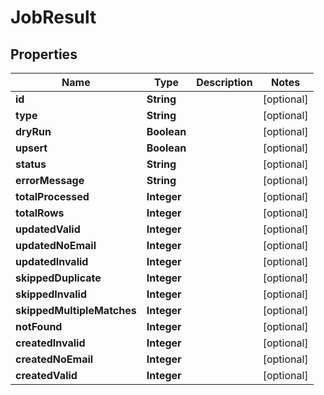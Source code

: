 

# JobResult


## Properties

| Name | Type | Description | Notes |
|------------ | ------------- | ------------- | -------------|
|**id** | **String** |  |  [optional] |
|**type** | **String** |  |  [optional] |
|**dryRun** | **Boolean** |  |  [optional] |
|**upsert** | **Boolean** |  |  [optional] |
|**status** | **String** |  |  [optional] |
|**errorMessage** | **String** |  |  [optional] |
|**totalProcessed** | **Integer** |  |  [optional] |
|**totalRows** | **Integer** |  |  [optional] |
|**updatedValid** | **Integer** |  |  [optional] |
|**updatedNoEmail** | **Integer** |  |  [optional] |
|**updatedInvalid** | **Integer** |  |  [optional] |
|**skippedDuplicate** | **Integer** |  |  [optional] |
|**skippedInvalid** | **Integer** |  |  [optional] |
|**skippedMultipleMatches** | **Integer** |  |  [optional] |
|**notFound** | **Integer** |  |  [optional] |
|**createdInvalid** | **Integer** |  |  [optional] |
|**createdNoEmail** | **Integer** |  |  [optional] |
|**createdValid** | **Integer** |  |  [optional] |



